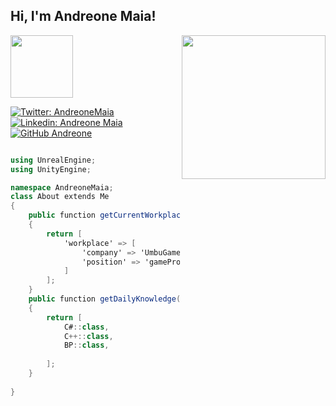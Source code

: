 <h2> Hi, I'm Andreone Maia! </h2>
<img align='right' src="" width="230">
<img src="https://andreonemaia.com/wp-content/uploads/2022/07/art-avatar-01-512-400x408.png" width="100">
<p><em>
</em></p>

[![Twitter: AndreoneMaia](https://img.shields.io/twitter/follow/AndreoneMaia?style=social)](https://twitter.com/AndreoneMaia)
[![Linkedin: Andreone Maia](https://img.shields.io/badge/-AndreoneMaia-blue?style=flat-square&logo=Linkedin&logoColor=white&link=https://www.linkedin.com/in/andreone-maia/)](https://www.linkedin.com/in/andreone-maia/)
[![GitHub Andreone](https://img.shields.io/github/followers/andreonemaia?label=follow&style=social)](https://github.com/andreonemaia)

```c#

using UnrealEngine;
using UnityEngine;

namespace AndreoneMaia;
class About extends Me
{
    public function getCurrentWorkplace(): array
    {
        return [
            'workplace' => [
                'company' => 'UmbuGames',
                'position' => 'gameProgrammer'         
            ]
        ];
    }
    public function getDailyKnowledge(): array
    {
        return [
            C#::class,
            C++::class,
            BP::class,
                        
        ];
    }
    
}
```


<!--
**andreonemaia/andreonemaia** is a ✨ _special_ ✨ repository because its `README.md` (this file) appears on your GitHub profile.

Here are some ideas to get you started:

- 🔭 I’m currently working on ...
- 🌱 I’m currently learning ...
- 👯 I’m looking to collaborate on ...
- 🤔 I’m looking for help with ...
- 💬 Ask me about ...
- 📫 How to reach me: ...
- 😄 Pronouns: ...
- ⚡ Fun fact: ...
-->
